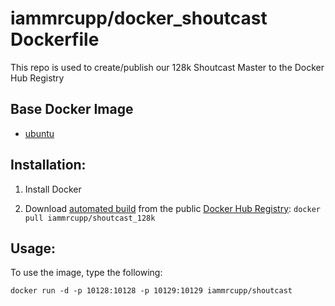 # iammrcupp/docker_shoutcast Dockerfile

This repo is used to create/publish our 128k Shoutcast Master to the Docker Hub Registry

## Base Docker Image
- [ubuntu](https://registry.hub.docker.com/_/ubuntu/)


## Installation:

1.  Install Docker

2.  Download [automated build](http://registry.hub.docker.com/u/iammrcupp/shoutcast_128k) from the public [Docker Hub Registry](https://registry.hub.docker.com/): `docker pull iammrcupp/shoutcast_128k`


##  Usage:

To use the image, type the following:
```
docker run -d -p 10128:10128 -p 10129:10129 iammrcupp/shoutcast
```

